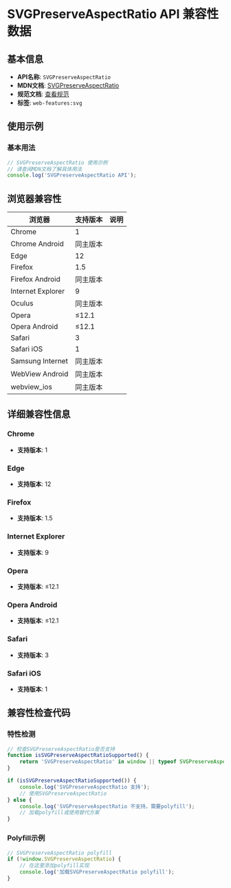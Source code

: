 # SVGPreserveAspectRatio API 兼容性数据

## 基本信息

- **API名称**: `SVGPreserveAspectRatio`
- **MDN文档**: [SVGPreserveAspectRatio](https://developer.mozilla.org/docs/Web/API/SVGPreserveAspectRatio)
- **规范文档**: [查看规范](https://svgwg.org/svg2-draft/coords.html#InterfaceSVGPreserveAspectRatio)
- **标签**: `web-features:svg`

## 使用示例

### 基本用法

```javascript
// SVGPreserveAspectRatio 使用示例
// 请查阅MDN文档了解具体用法
console.log('SVGPreserveAspectRatio API');
```

## 浏览器兼容性

| 浏览器 | 支持版本 | 说明 |
|--------|----------|------|
| Chrome | 1 |  |
| Chrome Android | 同主版本 |  |
| Edge | 12 |  |
| Firefox | 1.5 |  |
| Firefox Android | 同主版本 |  |
| Internet Explorer | 9 |  |
| Oculus | 同主版本 |  |
| Opera | ≤12.1 |  |
| Opera Android | ≤12.1 |  |
| Safari | 3 |  |
| Safari iOS | 1 |  |
| Samsung Internet | 同主版本 |  |
| WebView Android | 同主版本 |  |
| webview_ios | 同主版本 |  |

## 详细兼容性信息

### Chrome

- **支持版本**: 1

### Edge

- **支持版本**: 12

### Firefox

- **支持版本**: 1.5

### Internet Explorer

- **支持版本**: 9

### Opera

- **支持版本**: ≤12.1

### Opera Android

- **支持版本**: ≤12.1

### Safari

- **支持版本**: 3

### Safari iOS

- **支持版本**: 1

## 兼容性检查代码

### 特性检测

```javascript
// 检查SVGPreserveAspectRatio是否支持
function isSVGPreserveAspectRatioSupported() {
    return 'SVGPreserveAspectRatio' in window || typeof SVGPreserveAspectRatio !== 'undefined';
}

if (isSVGPreserveAspectRatioSupported()) {
    console.log('SVGPreserveAspectRatio 支持');
    // 使用SVGPreserveAspectRatio
} else {
    console.log('SVGPreserveAspectRatio 不支持，需要polyfill');
    // 加载polyfill或使用替代方案
}
```

### Polyfill示例

```javascript
// SVGPreserveAspectRatio polyfill
if (!window.SVGPreserveAspectRatio) {
    // 在这里添加polyfill实现
    console.log('加载SVGPreserveAspectRatio polyfill');
}
```

